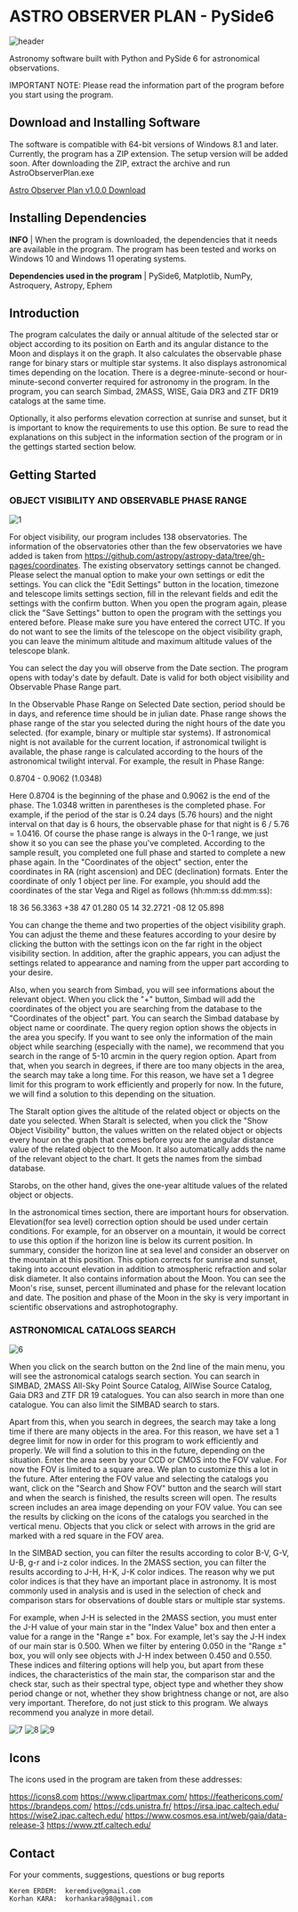 # ASTRO OBSERVER PLAN - PySide6

![header](https://github.com/krmerdem/Astro-Observer-Plan/assets/115490296/06b5baa8-9c8d-4419-9ad1-a7f8db797a71)

Astronomy software built with Python and PySide 6 for astronomical observations.

IMPORTANT NOTE: Please read the information part of the program before you start using the program. 

## Download and Installing Software

The software is compatible with 64-bit versions of Windows 8.1 and later. Currently, the program has a ZIP extension. The setup version will be added soon. After downloading the ZIP, extract the archive and run AstroObserverPlan.exe

[Astro Observer Plan v1.0.0 Download](https://github.com/krmerdem/Astro-Observer-Plan/releases/download/v1.0.0/Astro.Observer.Plan.zip)

## Installing Dependencies

**INFO** | When the program is downloaded, the dependencies that it needs are available in the program. The program has been tested and works on Windows 10 and Windows 11 operating systems.

**Dependencies used in the program** | PySide6, Matplotlib, NumPy, Astroquery, Astropy, Ephem

## Introduction

The program calculates the daily or annual altitude of the selected star or object according to its position on Earth and its angular distance to the Moon and displays it on the graph. It also calculates the observable phase range for binary stars or multiple star systems. It also displays astronomical times depending on the location. There is a degree-minute-second or hour-minute-second converter required for astronomy in the program. In the program, you can search Simbad, 2MASS, WISE, Gaia DR3 and ZTF DR19 catalogs at the same time.

Optionally, it also performs elevation correction at sunrise and sunset, but it is important to know the requirements to use this option. Be sure to read the explanations on this subject in the information section of the program or in the gettings started section below.


## Getting Started

### OBJECT VISIBILITY AND OBSERVABLE PHASE RANGE
![1](https://github.com/krmerdem/Astro-Observer-Plan/assets/115490296/701a1cc9-b69c-43a4-b944-fb06bf38dfad)

For object visibility, our program includes 138 observatories. The information of the observatories other than the few observatories we have added is taken from https://github.com/astropy/astropy-data/tree/gh-pages/coordinates. The existing observatory settings cannot be changed. Please select the manual option to make your own settings or edit the settings. You can click the "Edit Settings" button in the location, timezone and telescope limits settings section, fill in the relevant fields and edit the settings with the confirm button. When you open the program again, please click the "Save Settings" button to open the program with the settings you entered before. Please make sure you have entered the correct UTC. If you do not want to see the limits of the telescope on the object visibility graph, you can leave the minimum altitude and maximum altitude values of the telescope blank.

You can select the day you will observe from the Date section. 
The program opens with today's date by default. Date is valid for both object visibility and Observable Phase Range part.

In the Observable Phase Range on Selected Date section, period should be in days, and reference time should be in julian date. Phase range shows the phase range of the star you selected during the night hours of the date you selected. (for example, binary or multiple star systems). If astronomical night is not available for the current location, if astronomical twilight is available, the phase range is calculated according to the hours of the astronomical twilight interval.
For example, the result in Phase Range:

0.8704 - 0.9062 (1.0348)

Here 0.8704 is the beginning of the phase and 0.9062 is the end of the phase. The 1.0348 written in parentheses is the completed phase. For example, if the period of the star is 0.24 days (5.76 hours) and the night interval on that day is 6 hours, the observable phase for that night is 6 / 5.76 = 1.0416. Of course the phase range is always in the 0-1 range, we just show it so you can see the phase you've completed. According to the sample result, you completed one full phase and started to complete a new phase again.
In the "Coordinates of the object" section, enter the coordinates in RA (right ascension) and DEC (declination) formats. Enter the coordinate of only 1 object per line. For example, you should add the coordinates of the star Vega and Rigel as follows (hh:mm:ss dd:mm:ss):

18 36 56.3363 +38 47 01.280
05 14 32.2721 -08 12 05.898

You can change the theme and two properties of the object visibility graph. You can adjust the theme and these features according to your desire by clicking the button with the settings icon on the far right in the object visibility section. In addition, after the graphic appears, you can adjust the settings related to appearance and naming from the upper part according to your desire.

Also, when you search from Simbad, you will see informations about the relevant object. When you click the "+" button, Simbad will add the coordinates of the object you are searching from the database to the "Coordinates of the object" part. You can search the Simbad database by object name or coordinate. The query region option shows the objects in the area you specify. If you want to see only the information of the main object while searching (especially with the name), we recommend that you search in the range of 5-10 arcmin in the query region option. Apart from that, when you search in degrees, if there are too many objects in the area, the search may take a long time. For this reason, we have set a 1 degree limit for this program to work efficiently and properly for now. In the future, we will find a solution to this depending on the situation.

The Staralt option gives the altitude of the related object or objects on the date you selected. When Staralt is selected, when you click the "Show Object Visibility" button, the values written on the related object or objects every hour on the graph that comes before you are the angular distance value of the related object to the Moon. It also automatically adds the name of the relevant object to the chart. It gets the names from the simbad database. 

Starobs, on the other hand, gives the one-year altitude values of the related object or objects.

In the astronomical times section, there are important hours for observation. Elevation(for sea level) correction option should be used under certain conditions. For example, for an observer on a mountain, it would be correct to use this option if the horizon line is below its current position. In summary, consider the horizon line at sea level and consider an observer on the mountain at this position. This option corrects for sunrise and sunset, taking into account elevation in addition to atmospheric refraction and solar disk diameter.
It also contains information about the Moon. You can see the Moon's rise, sunset, percent illuminated and phase for the relevant location and date. The position and phase of the Moon in the sky is very important in scientific observations and astrophotography.

### ASTRONOMICAL CATALOGS SEARCH
![6](https://github.com/krmerdem/Astro-Observer-Plan/assets/115490296/605ad2e3-bfa8-44b5-ba8e-c58b772c2bae)

When you click on the search button on the 2nd line of the main menu, you will see the astronomical catalogs search section. You can search in SIMBAD, 2MASS All-Sky Point Source Catalog, AllWise Source Catalog, Gaia DR3 and ZTF DR 19 catalogues. You can also search in more than one catalogue. You can also limit the SIMBAD search to stars.

Apart from this, when you search in degrees, the search may take a long time if there are many objects in the area. For this reason, we have set a 1 degree limit for now in order for this program to work efficiently and properly. We will find a solution to this in the future, depending on the situation. Enter the area seen by your CCD or CMOS into the FOV value. For now the FOV is limited to a square area. We plan to customize this a lot in the future. After entering the FOV value and selecting the catalogs you want, click on the "Search and Show FOV" button and the search will start and when the search is finished, the results screen will open. The results screen includes an area image depending on your FOV value. You can see the results by clicking on the icons of the catalogs you searched in the vertical menu. Objects that you click or select with arrows in the grid are marked with a red square in the FOV area.

In the SIMBAD section, you can filter the results according to color B-V, G-V, U-B, g-r and i-z color indices. In the 2MASS section, you can filter the results according to J-H, H-K, J-K color indices. The reason why we put color indices is that they have an important place in astronomy. It is most commonly used in analysis and is used in the selection of check and comparison stars for observations of double stars or multiple star systems.

For example, when J-H is selected in the 2MASS section, you must enter the J-H value of your main star in the "Index Value" box and then enter a value for a range in the "Range ±" box. For example, let's say the J-H index of our main star is 0.500. When we filter by entering 0.050 in the "Range ±" box, you will only see objects with J-H index between 0.450 and 0.550. These indices and filtering options will help you, but apart from these indices, the characteristics of the main star, the comparison star and the check star, such as their spectral type, object type and whether they show period change or not, whether they show brightness change or not, are also very important. Therefore, do not just stick to this program. We always recommend you analyze in more detail.

![7](https://github.com/krmerdem/Astro-Observer-Plan/assets/115490296/42d7fa3c-730a-43f9-96c5-4d1b45992acb)
![8](https://github.com/krmerdem/Astro-Observer-Plan/assets/115490296/7d725adb-a4c1-44f6-9e8a-8b79a3d4e779)
![9](https://github.com/krmerdem/Astro-Observer-Plan/assets/115490296/818fedf2-3ec4-4a06-b005-1d9ea17588a6)

## Icons
The icons used in the program are taken from these addresses:

https://icons8.com
https://www.clipartmax.com/
https://feathericons.com/
https://brandeps.com/
https://cds.unistra.fr/
https://irsa.ipac.caltech.edu/
https://wise2.ipac.caltech.edu/
https://www.cosmos.esa.int/web/gaia/data-release-3
https://www.ztf.caltech.edu/

## Contact

For your comments, suggestions, questions or bug reports

```
Kerem ERDEM:  keremdive@gmail.com  
Korhan KARA:  korhankara98@gmail.com
``` 
